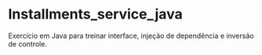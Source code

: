 # Installments_service_java
Exercício em Java para treinar interface, injeção de dependência e inversão de controle.
